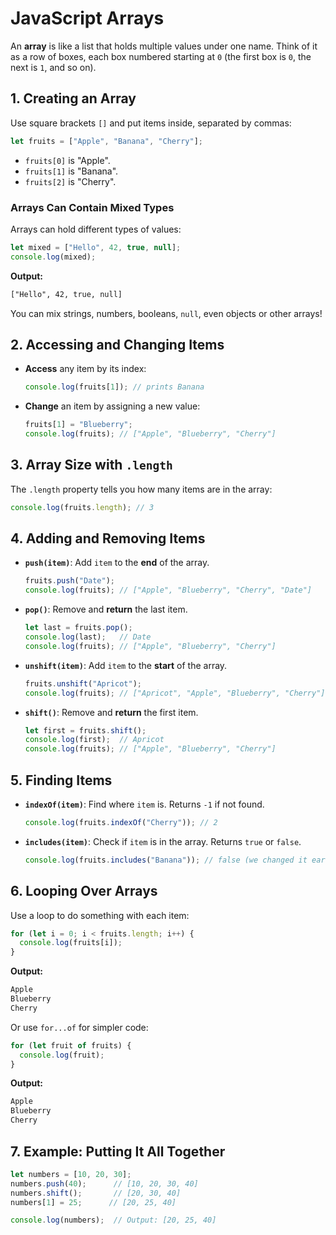 # JavaScript Arrays

An **array** is like a list that holds multiple values under one name. Think of it as a row of boxes, each box numbered starting at `0` (the first box is `0`, the next is `1`, and so on).

## 1. Creating an Array

Use square brackets `[]` and put items inside, separated by commas:

```js
let fruits = ["Apple", "Banana", "Cherry"];
```

* `fruits[0]` is "Apple".
* `fruits[1]` is "Banana".
* `fruits[2]` is "Cherry".

### Arrays Can Contain Mixed Types

Arrays can hold different types of values:

```js
let mixed = ["Hello", 42, true, null];
console.log(mixed);
```

**Output:**

```txt
["Hello", 42, true, null]
```

You can mix strings, numbers, booleans, `null`, even objects or other arrays!

## 2. Accessing and Changing Items

* **Access** any item by its index:

  ```js
  console.log(fruits[1]); // prints Banana
  ```

* **Change** an item by assigning a new value:

  ```js
  fruits[1] = "Blueberry";
  console.log(fruits); // ["Apple", "Blueberry", "Cherry"]
  ```

## 3. Array Size with `.length`

The `.length` property tells you how many items are in the array:

```js
console.log(fruits.length); // 3
```

## 4. Adding and Removing Items

* **`push(item)`**: Add `item` to the **end** of the array.

  ```js
  fruits.push("Date");
  console.log(fruits); // ["Apple", "Blueberry", "Cherry", "Date"]
  ```

* **`pop()`**: Remove and **return** the last item.

  ```js
  let last = fruits.pop();
  console.log(last);   // Date
  console.log(fruits); // ["Apple", "Blueberry", "Cherry"]
  ```

* **`unshift(item)`**: Add `item` to the **start** of the array.

  ```js
  fruits.unshift("Apricot");
  console.log(fruits); // ["Apricot", "Apple", "Blueberry", "Cherry"]
  ```

* **`shift()`**: Remove and **return** the first item.

  ```js
  let first = fruits.shift();
  console.log(first);  // Apricot
  console.log(fruits); // ["Apple", "Blueberry", "Cherry"]
  ```

## 5. Finding Items

* **`indexOf(item)`**: Find where `item` is. Returns `-1` if not found.

  ```js
  console.log(fruits.indexOf("Cherry")); // 2
  ```

* **`includes(item)`**: Check if `item` is in the array. Returns `true` or `false`.

  ```js
  console.log(fruits.includes("Banana")); // false (we changed it earlier)
  ```

## 6. Looping Over Arrays

Use a loop to do something with each item:

```js
for (let i = 0; i < fruits.length; i++) {
  console.log(fruits[i]);
}
```

**Output:**

```txt
Apple
Blueberry
Cherry
```

Or use `for...of` for simpler code:

```js
for (let fruit of fruits) {
  console.log(fruit);
}
```

**Output:**

```txt
Apple
Blueberry
Cherry
```

## 7. Example: Putting It All Together

```js
let numbers = [10, 20, 30];
numbers.push(40);      // [10, 20, 30, 40]
numbers.shift();       // [20, 30, 40]
numbers[1] = 25;      // [20, 25, 40]

console.log(numbers);  // Output: [20, 25, 40]
```
